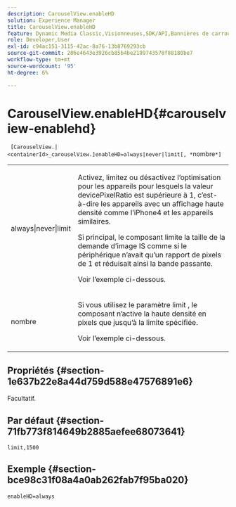 ```yaml
---
description: CarouselView.enableHD
solution: Experience Manager
title: CarouselView.enableHD
feature: Dynamic Media Classic,Visionneuses,SDK/API,Bannières de carrousel
role: Developer,User
exl-id: c94ac151-3115-42ac-8a76-13b8769293cb
source-git-commit: 206e4643e3926cb85b4be2189743578f88180be7
workflow-type: tm+mt
source-wordcount: '95'
ht-degree: 6%

---
```


# CarouselView.enableHD{#carouselview-enablehd}

` [CarouselView.|<containerId>_carouselView.]enableHD=always|never|limit[, *`nombre`*]`

<table id="table_0BEA0B5FFDF64E5594B534B2A87A6D88"> 
 <tbody> 
  <tr> 
   <td colname="col1"> <p> <span class="codeph"> always|never|limit</span> </p> </td> 
   <td colname="col2"> <p> Activez, limitez ou désactivez l’optimisation pour les appareils pour lesquels la valeur <span class="codeph"> devicePixelRatio</span> est supérieure à <span class="codeph"> 1</span>, c’est-à-dire les appareils avec un affichage haute densité comme l’iPhone4 et les appareils similaires. </p> <p>Si principal, le composant limite la taille de la demande d’image IS comme si le périphérique n’avait qu’un rapport de pixels de <span class="codeph"> 1</span> et réduisait ainsi la bande passante. </p> <p>Voir l’exemple ci-dessous. </p> </td> 
  </tr> 
  <tr> 
   <td colname="col1"> <p> <span class="codeph"><span class="varname"> nombre</span></span> </p> </td> 
   <td colname="col2"> <p> Si vous utilisez le paramètre <span class="codeph"> limit</span> , le composant n’active la haute densité en pixels que jusqu’à la limite spécifiée. </p> <p>Voir l’exemple ci-dessous. </p> </td> 
  </tr> 
 </tbody> 
</table>

## Propriétés {#section-1e637b22e8a44d759d588e47576891e6}

Facultatif.

## Par défaut {#section-71fb773f814649b2885aefee68073641}

`limit,1500`

## Exemple {#section-bce98c31f08a4a0ab262fab7f95ba020}

`enableHD=always`
